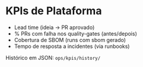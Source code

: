 # KPIs de Plataforma
- Lead time (ideia -> PR aprovado)
- % PRs com falha nos quality-gates (antes/depois)
- Cobertura de SBOM (runs com sbom gerado)
- Tempo de resposta a incidentes (via runbooks)

Histórico em JSON: `ops/kpis/history/`
